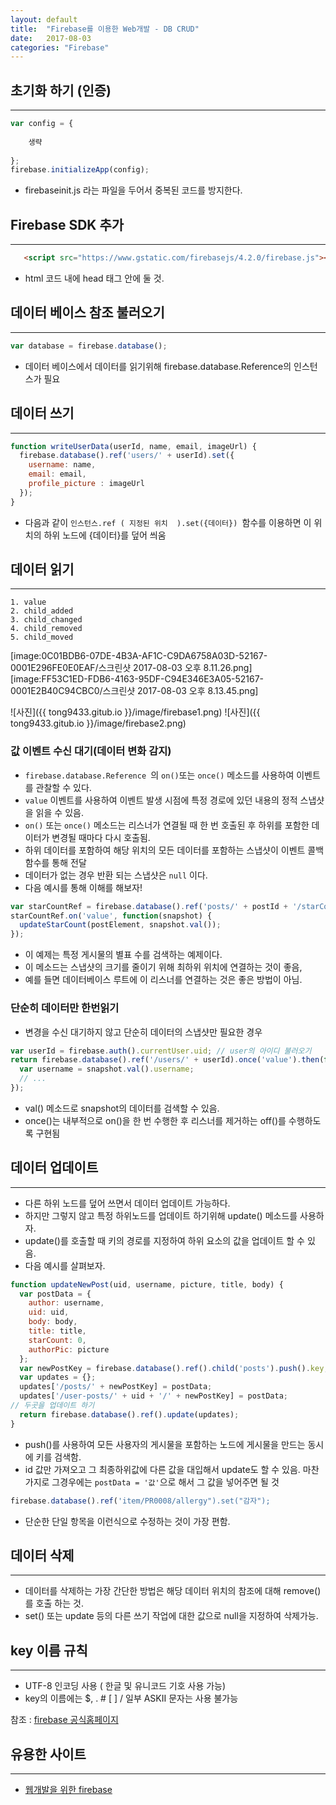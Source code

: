 ```yaml
---
layout: default
title:  "Firebase를 이용한 Web개발 - DB CRUD"
date:   2017-08-03 
categories: "Firebase"
---
```



## 초기화 하기 (인증)

---

```javascript
var config = {
    
    생략
    
};
firebase.initializeApp(config);
``` 
* firebaseinit.js 라는 파일을 두어서 중복된 코드를 방지한다.

## Firebase SDK 추가

---

```html
   <script src="https://www.gstatic.com/firebasejs/4.2.0/firebase.js"></script>
```
* html 코드 내에 head 태그 안에 둘 것.

## 데이터 베이스 참조 불러오기

---

```javascript
var database = firebase.database();
```
* 데이터 베이스에서 데이터를 읽기위해  firebase.database.Reference의 인스턴스가 필요


## 데이터 쓰기

---

```javascript
function writeUserData(userId, name, email, imageUrl) {
  firebase.database().ref('users/' + userId).set({
    username: name,
    email: email,
    profile_picture : imageUrl
  });
}
```
* 다음과 같이 `인스턴스.ref ( 지정된 위치  ).set({데이터}) `함수를 이용하면 이 위치의 하위 노드에 {데이터}를 덮어 씌움

## 데이터 읽기 

---

```
1. value
2. child_added
3. child_changed
4. child_removed
5. child_moved
```
[image:0C01BDB6-07DE-4B3A-AF1C-C9DA6758A03D-52167-0001E296FE0E0EAF/스크린샷 2017-08-03 오후 8.11.26.png]
[image:FF53C1ED-FDB6-4163-95DF-C94E346E3A05-52167-0001E2B40C94CBC0/스크린샷 2017-08-03 오후 8.13.45.png]

![사진]({{ tong9433.gitub.io }}/image/firebase1.png)
![사진]({{ tong9433.gitub.io }}/image/firebase2.png)


### 값 이벤트 수신 대기(데이터 변화 감지)
* `firebase.database.Reference `의 `on()`또는 `once()` 메소드를 사용하여 이벤트를 관찰할 수 있다.
* `value` 이벤트를 사용하여 이벤트 발생 시점에 특정 경로에 있던 내용의 정적 스냅샷을 읽을 수 있음.
* `on()` 또는 `once()` 메소드는 리스너가 연결될 때 한 번 호출된 후 하위를 포함한 데이터가 변경될 때마다 다시 호출됨. 
* 하위 데이터를 포함하여 해당 위치의 모든 데이터를 포함하는 스냅샷이 이벤트 콜백함수를 통해 전달
* 데이터가 없는 경우 반환 되는 스냅샷은 `null` 이다.
* 다음 예시를 통해 이해를 해보자!

```javascript
var starCountRef = firebase.database().ref('posts/' + postId + '/starCount');
starCountRef.on('value', function(snapshot) {
  updateStarCount(postElement, snapshot.val());
});
```


* 이 예제는 특정 게시물의 별표 수를 검색하는 예제이다.
* 이 메소드는 스냅샷의 크기를 줄이기 위해 최하위 위치에 연결하는 것이 좋음,
* 예를 들면 데이터베이스 루트에 이 리스너를 연결하는 것은 좋은 방법이 아님.


### 단순히 데이터만 한번읽기
* 변경을 수신 대기하지 않고 단순히 데이터의 스냅샷만 필요한 경우

```javascript
var userId = firebase.auth().currentUser.uid; // user의 아이디 불러오기
return firebase.database().ref('/users/' + userId).once('value').then(function(snapshot) {
  var username = snapshot.val().username;
  // ...
});
```

* val() 메소드로 snapshot의 데이터를 검색할 수 있음.
* once()는 내부적으로 on()을 한 번 수행한 후 리스너를 제거하는 off()를 수행하도록 구현됨



## 데이터 업데이트
---
* 다른 하위 노드를 덮어 쓰면서 데이터 업데이트 가능하다. 
* 하지만 그렇지 않고 특정 하위노드를 업데이트 하기위해 update() 메소드를 사용하자.
* update()를 호출할 때 키의 경로를 지정하여 하위 요소의 값을 업데이트 할 수 있음.
* 다음 예시를 살펴보자.

```javascript
function updateNewPost(uid, username, picture, title, body) {
  var postData = {
    author: username,
    uid: uid,
    body: body,
    title: title,
    starCount: 0,
    authorPic: picture
  };
  var newPostKey = firebase.database().ref().child('posts').push().key;
  var updates = {};
  updates['/posts/' + newPostKey] = postData;
  updates['/user-posts/' + uid + '/' + newPostKey] = postData;
// 두곳을 업데이트 하기
  return firebase.database().ref().update(updates);
}
```

* push()를 사용하여 모든 사용자의 게시물을 포함하는 노드에 게시물을 만드는 동시에 키를 검색함.
* id 값만 가져오고 그 최종하위값에 다른 값을 대입해서 update도 할 수 있음. 마찬가지로 그경우에는 `postData = '값'`으로 해서 그 값을 넣어주면 될 것

```javascript
firebase.database().ref('item/PR0008/allergy").set("감자");
```

* 단순한 단일 항목을 이런식으로 수정하는 것이 가장 편함.

## 데이터 삭제

---

* 데이터를 삭제하는 가장 간단한 방법은 해당 데이터 위치의 참조에 대해 remove()를 호출 하는 것.
* set() 또는 update 등의 다른 쓰기 작업에 대한 값으로 null을 지정하여 삭제가능.

## key 이름 규칙

---

* UTF-8 인코딩 사용 ( 한글 및 유니코드 기호 사용 가능)
* key의 이름에는 $, . # [ ] / 일부 ASKII 문자는 사용 불가능


참조 : [firebase 공식홈페이지](https://firebase.google.com/docs/database/web/read-and-write?hl=ko)


## 유용한 사이트

---

* [웹개발을 위한 firebase]( https://www.slideshare.net/sungbeenjang/firebase-for-web-3-realtime-database?next_slideshow=1)


